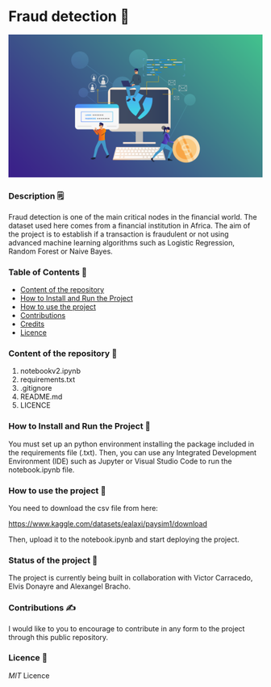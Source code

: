 # **Fraud detection**  📘
![database with api](ima/frauddetection.png)

### **Description**  🗒️

Fraud detection is one of the main critical nodes in the financial world. The dataset used here comes from a financial institution in Africa. The aim
of the project is to establish if a transaction is fraudulent or not using advanced machine learning algorithms such as Logistic Regression, Random Forest or Naive Bayes.


### **Table of Contents**  📑

- [Content of the repository](#content-of-the-repository)
- [How to Install and Run the Project](#how-to-install-and-run-the-project)
- [How to use the project](#how-to-use-the-project)
- [Contributions](#Contributions)
- [Credits](#credits)
- [Licence](#Licence)

### **Content of the repository**  🔡

1. notebookv2.ipynb
2. requirements.txt
3. .gitignore
4. README.md
5. LICENCE

### **How to Install and Run the Project**  🏃

You must set up an python environment installing the package included in the requirements file (.txt). Then, you can use any Integrated Development Environment (IDE) such as Jupyter or Visual Studio Code to run the
notebook.ipynb file.

### **How to use the project**  📂

You need to download the csv file from here:

https://www.kaggle.com/datasets/ealaxi/paysim1/download

Then, upload it to the notebook.ipynb and start deploying the project.

### **Status of the project**  🚉

The project is currently being built in collaboration with Victor Carracedo, Elvis Donayre and Alexangel Bracho.

### **Contributions**  ✍️

I would like to you to encourage to contribute in any form to the project through this public repository. 

### **Licence**  👮

*MIT* Licence

